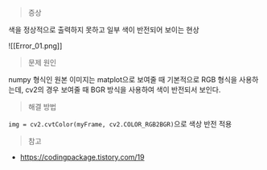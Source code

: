 > 증상

색을 정상적으로 출력하지 못하고 일부 색이 반전되어 보이는 현상

![[Error_01.png]]

> 문제 원인

numpy 형식인 원본 이미지는 matplot으로 보여줄 때 기본적으로 RGB 형식을 사용하는데, cv2의 경우 보여줄 때 BGR 방식을 사용하여 색이 반전되서 보인다.

> 해결 방법

`img = cv2.cvtColor(myFrame, cv2.COLOR_RGB2BGR)`으로 색상 반전 적용

> 참고

- https://codingpackage.tistory.com/19
